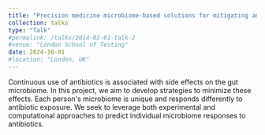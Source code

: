 ```yaml
---
title: "Precision medicine microbiome-based solutions for mitigating antibtoic adverse effects"
collection: talks
type: "Talk"
#permalink: /talks/2014-02-01-talk-2
#venue: "London School of Testing"
date: 2024-10-01
#location: "London, UK"
---
```



Continuous use of antibiotics is associated with side effects on the gut microbiome. In this project, we aim to develop strategies to minimize these effects. Each person's microbiome is unique and responds differently to antibiotic exposure. We seek to leverage both experimental and computational approaches to predict individual microbiome responses to antibiotics.

